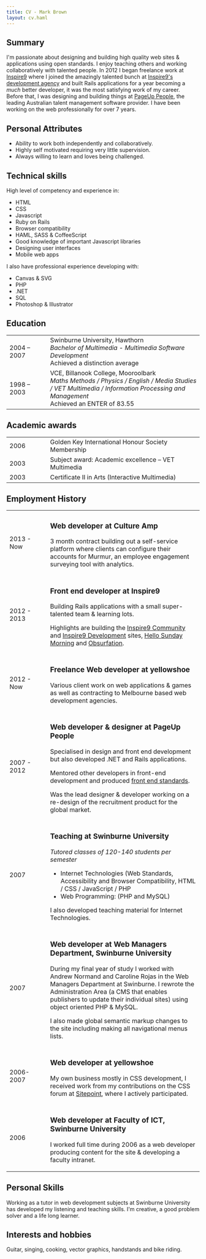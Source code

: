 ```yaml
---
title: CV - Mark Brown
layout: cv.haml
---
```


## Summary
I'm passionate about designing and building high quality web sites &amp; applications using open standards.  I enjoy teaching others and working collaboratively with talented people.
In 2012 I began freelance work at <a href="http://inspire9.com/">Inspire9</a> where I joined the amazingly talented bunch at <a href="http://development.inspire9.com/">Inspire9's development agency</a> and built Rails applications for a year becoming a <em>much</em> better developer, it was the most satisfying work of my career. <br>Before that, I was designing and building things at <a href="http://www.pageuppeople.com/">PageUp People</a>, the leading Australian talent management software provider.  I have been working on the web professionally for over 7 years.

## Personal Attributes
- Ability to work both independently and collaboratively.
- Highly self motivated requiring very little supervision.
- Always willing to learn and loves being challenged.

## Technical skills

High level of competency and experience in:

- HTML
- CSS
- Javascript
- Ruby on Rails
- Browser compatibility
- HAML, SASS &amp; CoffeeScript
- Good knowledge of important Javascript libraries
- Designing user interfaces
- Mobile web apps

I also have professional experience developing with:

- Canvas &amp; SVG
- PHP
- .NET
- SQL
- Photoshop &amp; Illustrator

## Education
<table>
  <tr>
    <td width="90">2004 – 2007</td>
    <td>
      Swinburne University, Hawthorn<br>
      <em>Bachelor of Multimedia - Multimedia Software Development</em><br>
      <span class="sub">Achieved a distinction average</span>
    </td>
  </tr>
  <tr>
    <td>1998 – 2003</td>
    <td>
      VCE, Billanook College, Mooroolbark<br>
      <em>Maths Methods / Physics / English / Media Studies / VET Multimedia / Information Processing and Management</em><br>
      <span class="sub">Achieved an ENTER of 83.55</span>
    </td>
  </tr>
</table>

## Academic awards
<table>
  <tr>
    <td width="90">2006</td>
    <td>Golden Key International Honour Society Membership</td>
  </tr>
  <tr>
    <td>2003</td>
    <td>Subject award: Academic excellence – VET Multimedia</td>
  </tr>
  <tr>
    <td>2003</td>
    <td>Certificate II in Arts (Interactive Multimedia)</td>
  </tr>
</table>

## Employment History
<table>
  <tr>
    <td width="90">2013 - Now</td>
    <td>
      <h3>Web developer <span class="sub">at</span> Culture Amp</h3>
      <p>3 month contract building out a self-service platform where clients can configure their accounts for Murmur, an employee engagement surveying tool with analytics.</p>
    </td>
  </tr>
  <tr>
    <td width="90">2012 - 2013</td>
    <td>
      <h3>Front end developer <span class="sub">at</span> Inspire9</h3>
      <p>Building Rails applications with a small super-talented team &amp; learning lots.</p>
      <p>Highlights are building the <a href="http://inspire9.com/">Inspire9 Community</a> and <a href="http://development.inspire9.com/">Inspire9 Development</a> sites, <a href="http://hellosundaymorning.org/">Hello Sunday Morning</a> and <a href="http://obsurfation.com/">Obsurfation</a>.</p>
    </td>
  </tr>
  <tr>
    <td width="90">2012 - Now</td>
    <td>
      <h3>Freelance Web developer <span class="sub">at</span> yellowshoe</h3>
      <p>Various client work on web applications &amp; games as well as contracting to Melbourne based web development agencies.</p>
    </td>
  </tr>
  <tr>
    <td width="90">2007 - 2012</td>
    <td>
      <h3>Web developer &amp; designer <span class="sub">at</span> PageUp People</h3>
      <p>Specialised in design and front end development but also developed .NET and Rails applications.</p>
      <p>Mentored other developers in front-end development and produced <a href="/standards/">front end standards</a>.</p>
      <p>Was the lead designer &amp; developer working on a re-design of the recruitment product for the global market.</p>
    </td>
  </tr>
  <tr>
    <td>2007</td>
    <td>
      <h3>Teaching <span class="sub">at</span> Swinburne University</h3>
      <p><em>Tutored classes of 120-140 students per semester</em></p>
      <ul>
        <li>Internet Technologies (Web Standards, Accessibility and Browser Compatibility, HTML / CSS / JavaScript / PHP
        <li>Web Programming: (PHP and MySQL)
      </ul>
      <p>I also developed teaching material for Internet Technologies.</p>
    </td>
  </tr>
  <tr>
    <td>2007</td>
    <td>
      <h3>Web developer <span class="sub">at</span> Web Managers Department, Swinburne University</h3>
      <p>During my final year of study I worked with Andrew Normand and Caroline Rojas in the Web Managers Department at Swinburne.  I rewrote the Administration Area (a CMS that enables publishers to update their individual sites) using object oriented PHP &amp; MySQL.</p>
      <p>I also made global semantic markup changes to the site including making all navigational menus lists.</p>
    </td>
  </tr>
  <tr>
    <td>2006-2007</td>
    <td>
      <h3>Web developer <span class="sub">at</span> yellowshoe</h3>
      <p>My own business mostly in CSS development, I received work from my contributions on the CSS forum at <a href="http://www.sitepoint.com/forums/">Sitepoint</a>, where I actively participated.</p>
    </td>
  </tr>
  <tr>
    <td>2006</td>
    <td>
      <h3>Web developer <span class="sub">at</span> Faculty of ICT, Swinburne University</h3>
      <p>I worked full time during 2006 as a web developer producing content for the site &amp; developing a faculty intranet.</p>
    </td>
  </tr>
</table>

## Personal Skills
Working as a tutor in web development subjects at Swinburne University has developed my listening and teaching skills.
I'm creative, a good problem solver and a life long learner.

## Interests and hobbies
Guitar, singing, cooking, vector graphics, handstands and bike riding.
